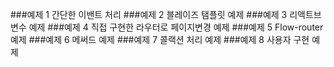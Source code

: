 ###예제 1
간단한 이밴트 처리
###예제 2
블레이즈 탬플릿 예제
###예제 3
리액트브 변수 예제
###예제 4
직접 구현한 라우터로 페이지변경 예제
###예제 5
Flow-router 예제 
###예제 6
메써드 예제
###예제 7
콜랙션 처리 예제
###예제 8
사용자 구현 예제